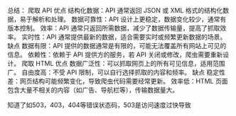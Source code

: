 总结：
爬取 API
优点
结构化数据：API 通常返回 JSON 或 XML 格式的结构化数据，易于解析和处理。
数据可靠性：API 设计上更稳定，数据变化较少，通常有版本控制。
效率：API 通常只返回所需数据，减少了数据传输量，提高了抓取效率。
实时性：API 通常提供最新的数据，适合需要实时或频繁更新数据的场景。
缺点
数据有限：API 提供的数据通常是有限的，可能无法覆盖所有网站上可见的信息。
依赖性：依赖于 API 提供方的服务，若 API 关闭或修改，爬虫需要重新设计。
爬取 HTML
优点
数据广泛性：可以抓取网页上的所有可见信息，适用范围广。
自由度高：不受 API 限制，可以自行选择抓取的内容和频率。
缺点
稳定性差：网页结构可能频繁变化，导致爬虫代码需要经常更新。
效率低：HTML 页面包含大量不相关的内容（如广告、导航栏等），传输数据量大。

知道了如503，403，404等错误状态码，503是访问速度过快导致